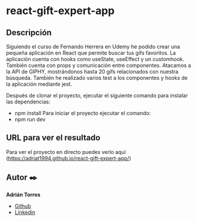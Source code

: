 # react-gift-expert-app

  
  ## Descripción
Siguiendo el curso de Fernando Herrera en Udemy he podido crear una pequeña aplicación en React que permite buscar tus gifs favoritos.
La aplicación cuenta con hooks como useState, useEffect y un customhook. También cuenta con props y comunicación entre componentes.
Atacamos a la API de GIPHY, mostrándonos hasta 20 gifs relacionados con nuestra búsqueda.
También he realizado varios test a los componentes y hooks de la aplicación mediante jest.

Después de clonar el proyecto, ejecutar el siguiente comando para instalar las dependencias:
 - npm install
Para iniciar el proyecto ejecutar el comando:
  - npm run dev

  ## URL para ver el resultado
Para ver el proyecto en directo puedes verlo aquí (https://adriat1994.github.io/react-gift-expert-app/)


  ## Autor ✒️
**Adrián Torres**
* [Github](https://github.com/Adriat1994)
* [Linkedin](https://www.linkedin.com/in/adri%C3%A1n-torres-serrano-a2519a141/)
